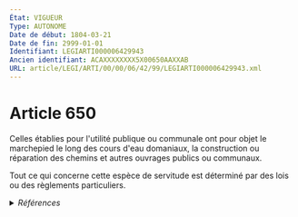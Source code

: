 ```yaml
---
État: VIGUEUR
Type: AUTONOME
Date de début: 1804-03-21
Date de fin: 2999-01-01
Identifiant: LEGIARTI000006429943
Ancien identifiant: ACAXXXXXXXX5X00650AAXXAB
URL: article/LEGI/ARTI/00/00/06/42/99/LEGIARTI000006429943.xml
---
```


<h1>Article 650</h1>

Celles établies pour l'utilité publique ou communale ont pour objet le
marchepied le long des cours d'eau domaniaux, la construction ou réparation des
chemins et autres ouvrages publics ou communaux.<br />

Tout ce qui concerne cette espèce de servitude est déterminé par des lois ou des
règlements particuliers.


<details>
  <summary><em>Références</em></summary>

  <h2>Articles faisant référence à l'article</h2>
  
  <ul>
    <li>
      <a href="https://legal.tricoteuses.fr//redirection/LEGIARTI000006250829?vers=git&vers=legifrance">Ordonnance n° 2006-460 du 21 avril 2006 relative à la partie législative du code général de la propriété des personnes publiques - article 3 ENTIEREMENT_MODIF</a> MODIFICATION cible
    </li>
  </ul>
  
  <h2>Références faites par l'article</h2>
  
  <ul>
    <li>
      CODIFICATION source Loi 1804-01-31
    </li>
    <li>
      2006-04-21 MODIFICATION source <a href="https://legal.tricoteuses.fr//redirection/LEGIARTI000006250829?vers=git&vers=legifrance">Ordonnance n° 2006-460 du 21 avril 2006 relative à la partie législative du code général de la propriété des personnes publiques - article 3 ENTIEREMENT_MODIF</a>
    </li>
  </ul>
</details>

